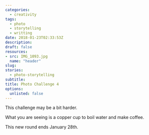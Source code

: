 ```yaml
---
categories: 
  - creativity
tags:
  - photo 
  - storytelling
  - writting
date: 2018-01-23T02:33:53Z
description: 
draft: false
resources: 
- src: IMG_1093.jpg
  name: "header"
slug:
stories: 
  - photo-storytelling
subtitle: 
title: Photo Challenge 4
options:
  unlisted: false
---
```


This challenge may be a bit harder.

What you are seeing is a copper cup to boil water and make coffee.

This new round ends January 28th.